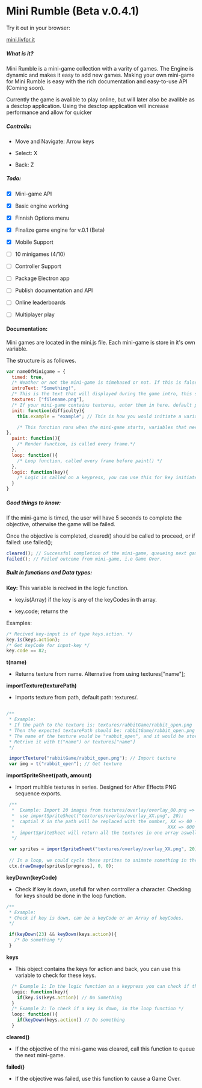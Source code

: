 # Mini Rumble (Beta v.0.4.1)

Try it out in your browser:

 [mini.livfor.it]([http://mini.livfor.it)

##### What is it?

Mini Rumble is a mini-game collection with a varity of games. The Engine is dynamic and makes it easy to add new games. Making your own mini-game for Mini Rumble is easy with the rich documentation and easy-to-use API (Coming soon).

Currently the game is avalible to play online, but will later also be avalible as a desctop application. Using the desctop application will increase performance and allow for quicker 



##### Controlls:

- Move and Navigate: Arrow keys

- Select: X

- Back: Z



##### Todo:

- [x] Mini-game API

- [x] Basic engine working

- [x] Finnish Options menu

- [x] Finalize game engine for v.0.1 (Beta)

- [x] Mobile Support

- [ ] 10 minigames (4/10)

- [ ] Controller Support

- [ ] Package Electron app

- [ ] Publish documentation and API 

- [ ] Online leaderboards

- [ ] Multiplayer play

#### Documentation:

Mini games are located in the mini.js file. Each mini-game is store in it's own variable.

The structure is as followes.

```javascript
var nameOfMinigame = {
  timed: true, 
  /* Weather or not the mini-game is timebased or not. If this is false, the timer will be disabled. */
  introText: "Something!", 
  /* This is the text that will displayed during the game intro, this should be a short explaination of what the objective in the mini-game is.*/
  textures: ["filename.png"], 
  /* If your mini-game contains textures, enter them in here. default path is /textures. */
  init: function(difficulty){
    this.example = "example"; // This is how you would initiate a variable.

    /* This function runs when the mini-game starts, variables that needs to be reset should be initiatied here. Difficulty is the increasing difficulty (starts at 0). The difficulty variable should be used to set the difficulty of the mini-game*/
},
  paint: function(){
    /* Render function, is called every frame.*/
  },
  loop: function(){
    /* Loop function, called every frame before paint() */
  },
  logic: function(key){
    /* Logic is called on a keypress, you can use this for key initiated actions. */
  }
}
```

##### Good things to know:

If the mini-game is timed, the user will have 5 seconds to complete the objective, otherwise the game will be failed.

Once the objective is completed, cleared() should be called to proceed, or if failed: use failed(); 

```javascript
cleared(); // Successful completion of the mini-game, queueing next game.
failed(); // Failed outcome from mini-game, i.e Game Over.
```



##### Built in functions and Data types:

**Key:** This variable is recived in the logic function. 

- key.is(Array) if the key is any of the keyCodes in th array.

- key.code; returns the 

Examples:

```javascript
/* Recived key-input is of type keys.action. */
key.is(keys.action);
/* Get keyCode for input-key */
key.code == 82;
```

**t(name)**
 - Returns texture from name. Alternative from using textures["name"];

**importTexture(texturePath)**
 - Imports texture from path, default path: textures/.
 ```javascript

 /**
  * Example:
  * If the path to the texture is: textures/rabbitGame/rabbit_open.png
  * Then the expected texturePath should be: rabbitGame/rabbit_open.png
  * The name of the texture would be "rabbit_open", and it would be stored in the textures variable.
  * Retrive it with t("name") or textures["name"]
  */

  importTexture("rabbitGame/rabbit_open.png"); // Import texture
  var img = t("rabbit_open"); // Get texture

 ```

 **importSpriteSheet(path, amount)**
 - Import multible textures in series. Designed for After Effects PNG sequence exports.
 ```javascript
  /**
   *  Example: Import 20 images from textures/overlay/overlay_00.png => textures/overlay/overlay_19.png
   *  use importSpriteSheet("textures/overlay/overlay_XX.png", 20);
   *  captial X in the path will be replaced with the number, XX => 00 -> 01... 50
   *                                                         XXX => 000 -> 001... 050
   *  importSpriteSheet will return all the textures in one array aswell, so it's usefull to keep them.
   */

  var sprites = importSpriteSheet("textures/overlay/overlay_XX.png", 20); // Imports textures, stores them in textures arr and return them. 
  
  // In a loop, we could cycle these sprites to animate something in the game.
  ctx.drawImage(sprites[progress], 0, 0);

 ```
**keyDown(keyCode)**
 - Check if key is down, usefull for when controller a character. Checking for keys should be done in the loop function.
 ```javascript 
 /**
  * Example:  
  * Check if key is down, can be a keyCode or an Array of keyCodes.
  */

  if(keyDown(23) && keyDown(keys.action)){
    /* Do something */
  }
```


**keys**
 - This object contains the keys for action and back, you can use this variable to check for these keys.
```javascript
  /* Example 1: In the logic function on a keypress you can check if that key is of type action or back. */
  logic: function(key){
    if(key.is(keys.action)) // Do Something
  }
  /* Example 2: To check if a key is down, in the loop function */
  loop: function(){
    if(keyDown(keys.action)) // Do something
  }

```

**cleared()**
 - If the objective of the mini-game was cleared, call this function to queue the next mini-game.

**failed()**
 - If the objective was failed, use this function to cause a Game Over.

